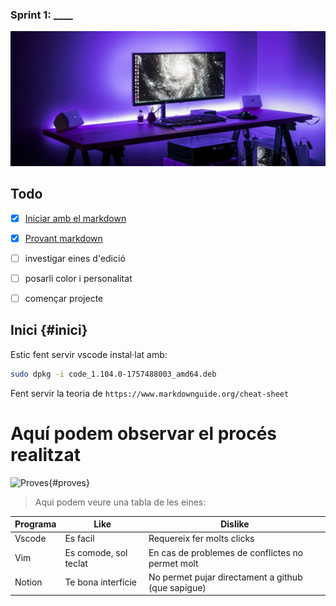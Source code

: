 ### Sprint 1: ____

![Portada](/images/sp1/portada.jpg)

## Todo 
- [x] [Iniciar amb el markdown](#inici)
- [x] [Provant markdown](#proves)
- [ ] investigar eines d'edició
- [ ] posarli color i personalitat
- [ ] començar projecte


## Inici {#inici}
Estic fent servir vscode instal·lat amb:
```bash
sudo dpkg -i code_1.104.0-1757488003_amd64.deb
```

Fent servir la teoria de `https://www.markdownguide.org/cheat-sheet`

# Aquí podem observar el procés realitzat
![Proves](/comprovacions/sp1_testing.gif){#proves}

> Aqui podem veure una tabla de les eines:

| Programa | Like | Dislike |
|----------|----------|----------|
| Vscode    | Es facil   | Requereix fer molts clicks   |
| Vim    | Es comode, sol teclat   | En cas de problemes de conflictes no permet molt   |
| Notion    | Te bona interfície   | No permet pujar directament a github (que sapigue)   |
